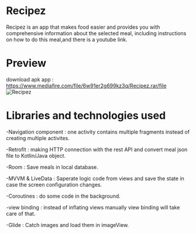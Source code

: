 # Recipez
Recipez is an app that makes food easier and provides you with comprehensive information about the selected meal, including instructions on how to do this meal,and there is a youtube link.

# Preview
download apk app : https://www.mediafire.com/file/6w91er2g699kz3q/Recipez.rar/file
![Recipez](https://user-images.githubusercontent.com/73345730/224547410-84c3ecdd-05f9-46ca-8466-58b02578d464.jpg)

# Libraries and technologies used

-Navigation component : one activity contains multiple fragments instead of creating multiple activites.

-Retrofit : making HTTP connection with the rest API and convert meal json file to Kotlin/Java object.

-Room : Save meals in local database.

-MVVM & LiveData : Saperate logic code from views and save the state in case the screen configuration changes.

-Coroutines : do some code in the background.

-view binding : instead of inflating views manually view binding will take care of that.

-Glide : Catch images and load them in imageView.
